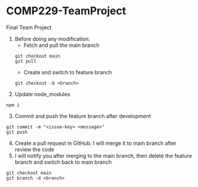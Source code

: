 # COMP229-TeamProject
Final Team Project

1. Before doing any modification:
   - Fetch and pull the main branch
   ```
   git checkout main
   git pull
   ```
   - Create and switch to feature branch
   ```
   git checkout -b <branch>
   ```
2. Update node_modules
```
npm i
```
3. Commit and push the feature branch after development
```
git commit -m "<issue-key> <message>"
git push
```
4. Create a pull request in GitHub. I will merge it to main branch after review the code
5. I will notify you after merging to the main branch, then delete the feature branch and switch back to main branch
```
git checkout main
git branch -d <branch>
```
